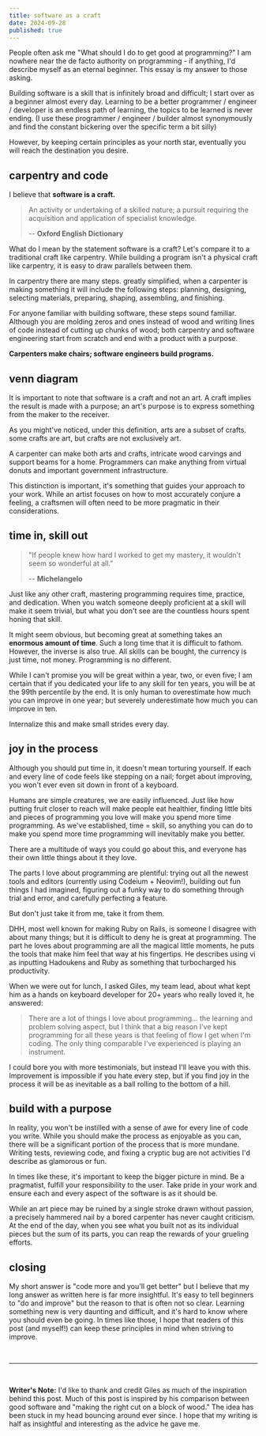 ```yaml
---
title: software as a craft
date: 2024-09-28
published: true
---
```

<script lang="ts">
  import CaptionedImage from '$lib/components/CaptionedImage.svelte';
  import VanGoghsChair from "./van-goghs-chair.jpg";
  import ArtsAndCraftsVennDiagram from "./ArtsAndCraftsVennDiagram.svg";
</script>

People often ask me "What should I do to get good at programming?" I am nowhere near the de facto authority on programming - if anything, I'd describe myself as an eternal beginner. This essay is my answer to those asking.

Building software is a skill that is infinitely broad and difficult; I start over as a beginner almost every day. Learning to be a better programmer / engineer / developer is an endless path of learning, the topics to be learned is never ending.  (I use these programmer / engineer / builder almost synonymously and find the constant bickering over the specific term a bit silly)

However, by keeping certain principles as your north star, eventually you will reach the destination you desire.

## carpentry and code

I believe that **software is a craft.**

> An activity or undertaking of a skilled nature; a pursuit requiring the acquisition and application of specialist knowledge.
> 
> -- **Oxford English Dictionary**

What do I mean by the statement software is a craft? Let's compare it to a traditional craft like carpentry. While building a program isn't a physical craft like carpentry, it is easy to draw parallels between them.

In carpentry there are many steps. greatly simplified, when a carpenter is making something it will include the following steps: planning, designing, selecting materials, preparing, shaping, assembling, and finishing.

For anyone familiar with building software, these steps sound familiar. Although you are molding zeros and ones instead of wood and writing lines of code instead of cutting up chunks of wood; both carpentry and software engineering start from scratch and end with a product with a purpose. 

**Carpenters make chairs; software engineers build programs.**

<CaptionedImage image={VanGoghsChair} caption="Van Gogh's Chair, 1888 by Vincent Van Gogh" long_image=True/>


## venn diagram

It is important to note that software is a craft and not an art. A craft implies the result is made with a purpose; an art's purpose is to express something from the maker to the receiver. 

As you might've noticed, under this definition, arts are a subset of crafts. some crafts are art, but crafts are not exclusively art.

A carpenter can make both arts and crafts, intricate wood carvings and support beams for a home. Programmers can make anything from virtual donuts and important government infrastructure.

This distinction is important, it's something that guides your approach to your work. While an artist focuses on how to most accurately conjure a feeling, a craftsmen will often need to be more pragmatic in their considerations. 

<CaptionedImage image={ArtsAndCraftsVennDiagram} caption="a venn diagram would look something like this" long_image="true"/>

## time in, skill out

> "If people knew how hard I worked to get my mastery, it wouldn't seem so wonderful at all."
>  
>  -- **Michelangelo**

Just like any other craft, mastering programming requires time, practice, and dedication. When you watch someone deeply proficient at a skill will make it seem trivial, but what you don't see are the countless hours spent honing that skill.

It might seem obvious, but becoming great at something takes an **enormous amount of time**. Such a long time that it is difficult to fathom. However, the inverse is also true. All skills can be bought, the currency is just time, not money. Programming is no different. 

While I can't promise you will be great within a year, two, or even five; I am certain that if you dedicated your life to any skill for ten years, you will be at the 99th percentile by the end. It is only human to overestimate how much you can improve in one year; but severely underestimate how much you can improve in ten.

Internalize this and make small strides every day.
## joy in the process

Although you should put time in, it doesn't mean torturing yourself. If each and every line of code feels like stepping on a nail; forget about improving, you won't ever even sit down in front of a keyboard.

Humans are simple creatures, we are easily influenced. Just like how putting fruit closer to reach will make people eat healthier, finding little bits and pieces of programming you love will make you spend more time programming. As we've established, time = skill, so anything you can do to make you spend more time programming will inevitably make you better.

There are a multitude of ways you could go about this, and everyone has their own little things about it they love.

The parts I love about programming are plentiful: trying out all the newest tools and editors (currently using Codeium + Neovim!), building out fun things I had imagined, figuring out a funky way to do something through trial and error, and carefully perfecting a feature.

But don't just take it from me, take it from them.

DHH, most well known for making Ruby on Rails, is someone I disagree with about many things; but it is difficult to deny he is great at programming. The part he loves about programming are all the magical little moments, he puts the tools that make him feel that way at his fingertips. He describes using vi as inputting Hadoukens and Ruby as something that turbocharged his productivity.

When we were out for lunch, I asked Giles, my team lead, about what kept him as a hands on keyboard developer for 20+ years who really loved it, he answered:

> There are a lot of things I love about programming... the learning and problem solving aspect, but I think that a big reason I've kept programming for all these years is that feeling of flow I get when I'm coding. The only thing comparable I've experienced is playing an instrument.

I could bore you with more testimonials, but instead I'll leave you with this. Improvement is impossible if you hate every step, but if you find joy in the process it will be as inevitable as a ball rolling to the bottom of a hill.

## build with a purpose

In reality, you won't be instilled with a sense of awe for every line of code you write. While you should make the process as enjoyable as you can, there will be a significant portion of the process that is more mundane. Writing tests, reviewing code, and fixing a cryptic bug are not activities I'd describe as glamorous or fun.

In times like these, it's important to keep the bigger picture in mind. Be a pragmatist, fulfill your responsibility to the user. Take pride in your work and ensure each and every aspect of the software is as it should be.

While an art piece may be ruined by a single stroke drawn without passion, a precisely hammered nail by a bored carpenter has never caught criticism. At the end of the day, when you see what you built not as its individual pieces but the sum of its parts, you can reap the rewards of your grueling efforts.

## closing

My short answer is "code more and you'll get better" but I believe that my long answer as written here is far more insightful. It's easy to tell beginners to "do and improve" but the reason to that is often not so clear. Learning something new is very daunting and difficult, and it's hard to know where you should even be going. In times like those, I hope that readers of this post (and myself!) can keep these principles in mind when striving to improve.

<br/>

---

<br/>

**Writer's Note:** I'd like to thank and credit Giles as much of the inspiration behind this post. Much of this post is inspired by his comparison between good software and "making the right cut on a block of wood." The idea has been stuck in my head bouncing around ever since. I hope that my writing is half as insightful and interesting as the advice he gave me.